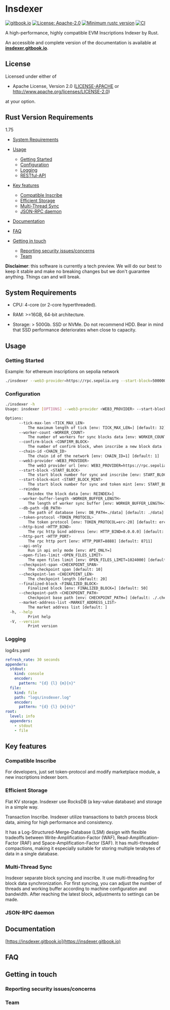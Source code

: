 # Insdexer

[![gitbook.io](https://img.shields.io/badge/docs-insdexer-pink?logo=GitBook)](https://insdexer.gitbook.io/insdexer)
[![License: Apache-2.0](https://img.shields.io/badge/license-Apache--2.0-blue)](#license)
[![Minimum rustc version](https://img.shields.io/badge/rustc-1.75%2B-green)](#rust-version-requirements)
[![CI](https://github.com/insdexer/insdexer/actions/workflows/ci.yml/badge.svg)](https://github.com/insdexer/insdexer/actions/workflows/ci.yml)

A high-performance, highly compatible EVM Inscriptions Indexer by Rust.

An accessible and complete version of the documentation is available at **[insdexer.gitbook.io](https://insdexer.gitbook.io)**.

## License

Licensed under either of

* Apache License, Version 2.0 ([LICENSE-APACHE](LICENSE-APACHE) or <http://www.apache.org/licenses/LICENSE-2.0>)

at your option.

## Rust Version Requirements

1.75

<!--ts-->

* [System Requirements](#system-requirements)
* [Usage](#usage)
  * [Getting Started](#getting-started)
  * [Configuration](#configuration)
  * [Logging](#logging)
  * [RESTful-API](#restful-api)

* [Key features](#key-features)
  * [Compatible Inscribe](#compatible-inscribe)
  * [Efficient Storage](#efficient-storage)
  * [Multi-Thread Sync](#multi-thread-sync)
  * [JSON-RPC daemon](#json-rpc-daemon)

* [Documentation](#documentation)
* [FAQ](#faq)
* [Getting in touch](#getting-in-touch)
  * [Reporting security issues/concerns](#reporting-security-issues/concerns)
  * [Team](#team)

<!--te-->

**Disclaimer**: this software is currently a tech preview. We will do our best to keep it stable and make no breaking changes but we don't guarantee anything. Things can and will break.

## System Requirements

* CPU: 4-core (or 2-core hyperthreaded).

* RAM: >=16GB, 64-bit architecture.

* Storage: > 500Gb.
    SSD or NVMe. Do not recommend HDD.
    Bear in mind that SSD performance deteriorates when close to capacity.

## Usage

### Getting Started

Example: for ethereum inscriptions on sepolia network

```sh
./insdexer --web3-provider=https://rpc.sepolia.org --start-block=5000000 --start-block-mint=5000000
```

### Configuration

```sh
./insdexer -h
Usage: insdexer [OPTIONS] --web3-provider <WEB3_PROVIDER> --start-block <START_BLOCK> --start-block-mint <START_BLOCK_MINT>

Options:
      --tick-max-len <TICK_MAX_LEN>
          The maximum length of tick [env: TICK_MAX_LEN=] [default: 32]
      --worker-count <WORKER_COUNT>
          The number of workers for sync blocks data [env: WORKER_COUNT=1] [default: 1]
      --confirm-block <CONFIRM_BLOCK>
          The number of confirm block, when inscribe a new block data [env: CONFIRM_BLOCK=1] [default: 1]
      --chain-id <CHAIN_ID>
          The chain id of the network [env: CHAIN_ID=1] [default: 1]
      --web3-provider <WEB3_PROVIDER>
          The web3 provider url [env: WEB3_PROVIDER=https://rpc.sepolia.org]
      --start-block <START_BLOCK>
          The start block number for sync and inscribe [env: START_BLOCK=5000000]
      --start-block-mint <START_BLOCK_MINT>
          The start block number for sync and token mint [env: START_BLOCK_MINT=5000000]
      --reindex
          Reindex the block data [env: REINDEX=]
      --worker-buffer-length <WORKER_BUFFER_LENGTH>
          The length of worker sync buffer [env: WORKER_BUFFER_LENGTH=100] [default: 64]
      --db-path <DB_PATH>
          The path of database [env: DB_PATH=./data] [default: ./data]
      --token-protocol <TOKEN_PROTOCOL>
          The token protocol [env: TOKEN_PROTOCOL=erc-20] [default: erc-20]
      --http-bind <HTTP_BIND>
          The rpc http bind address [env: HTTP_BIND=0.0.0.0] [default: 127.0.0.1]
      --http-port <HTTP_PORT>
          The rpc http port [env: HTTP_PORT=8888] [default: 8711]
      --api-only
          Run in api only mode [env: API_ONLY=]
      --open-files-limit <OPEN_FILES_LIMIT>
          The open files limit [env: OPEN_FILES_LIMIT=1024000] [default: 10240]
      --checkpoint-span <CHECKPOINT_SPAN>
          The checkpoint span [default: 10]
      --checkpoint-len <CHECKPOINT_LEN>
          The checkpoint length [default: 20]
      --finalized-block <FINALIZED_BLOCK>
          Finalized block [env: FINALIZED_BLOCK=] [default: 50]
      --checkpoint-path <CHECKPOINT_PATH>
          Checkpoint base path [env: CHECKPOINT_PATH=] [default: ./.checkpoint]
      --market-address-list <MARKET_ADDRESS_LIST>
          The market address list [default: ]
  -h, --help
          Print help
  -V, --version
          Print version
```

### Logging

log4rs.yaml

```yaml
refresh_rate: 30 seconds
appenders:
  stdout:
    kind: console
    encoder:
      pattern: "{d} {l} {m}{n}"
  file:
    kind: file
    path: "logs/insdexer.log"
    encoder:
      pattern: "{d} {l} {m}{n}"
root:
  level: info
  appenders:
    - stdout
    - file
```

## Key features

### Compatible Inscribe

For developers, just set token-protocol and modify marketplace module, a new inscriptions indexer born.

### Efficient Storage

Flat KV storage. Insdexer use RocksDB (a key-value database) and storage in a simple way.

Transaction Inscribe. Insdexer utilize transactions to batch process block data, aiming for high performance and consistency.

It has a Log-Structured-Merge-Database (LSM) design with flexible tradeoffs between Write-Amplification-Factor (WAF), Read-Amplification-Factor (RAF) and Space-Amplification-Factor (SAF). It has multi-threaded compactions, making it especially suitable for storing multiple terabytes of data in a single database.

### Multi-Thread Sync

Insdexer separate block syncing and inscribe. It use multi-threading for block data synchronization.
For first syncing, you can adjust the number of threads and working buffer according to machine configuration and bandwidth. After reaching the latest block, adjustments to settings can be made.

### JSON-RPC daemon

## Documentation

[https://insdexer.gitbook.io](https://insdexer.gitbook.io)

## FAQ

## Getting in touch

### Reporting security issues/concerns

### Team
